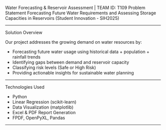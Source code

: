 Water Forecasting & Reservoir Assessment | TEAM ID: T109
Problem Statement
Forecasting Future Water Requirements and Assessing Storage Capacities in Reservoirs (Student Innovation - SIH2025)

---

Solution Overview

Our project addresses the growing demand on water resources by:
- Forecasting future water usage using historical data + population + rainfall trends
- Identifying gaps between demand and reservoir capacity
- Classifying risk levels (Safe or High Risk)
- Providing actionable insights for sustainable water planning

---

Technologies Used
- Python
- Linear Regression (scikit-learn)
- Data Visualization (matplotlib)
- Excel & PDF Report Generation
- FPDF, OpenPyXL, Pandas

---


